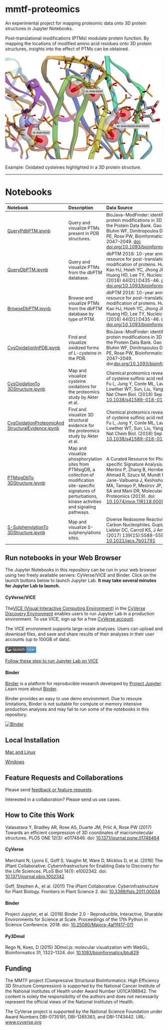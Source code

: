 # mmtf-proteomics
An experimental project for mapping proteomic data onto 3D protein structures in Jupyter Notebooks.

Post-translational modifications (PTMs) modulate protein function. By mapping the locations of modified amino acid residues onto 3D protein structures, insights into the effect of PTMs can be obtained.

![PTM](docs/ptm.png)

Example: Oxidated cysteines highlighted in a 3D protein structure.

---

# Notebooks

| Notebook | Description | Data Source |
|:-- |:-- |:--|
| [QueryPdbPTM.ipynb](https://nbviewer.jupyter.org/github/sbl-sdsc/mmtf-proteomics/blob/master/notebooks/QueryPdbPTM.ipynb) | Query and visualize PTMs present in PDB structures. | BioJava-ModFinder: identification of protein modifications in 3D structures from the Protein Data Bank. Gao J, Prlić A, Bi C Bluhm WF, Dimitropoulos D, Xu D Bourne, PE, Rose PW, Bioinformatics (2017) 33: 2047–2049. [doi: doi.org/10.1093/bioinformatics/btx101](https://doi.org/10.1093/bioinformatics/btx101) |
| [QueryDbPTM.ipynb](https://nbviewer.jupyter.org/github/sbl-sdsc/mmtf-proteomics/blob/master/notebooks/QueryDbPTM.ipynb) | Query and visualize PTMs from the dbPTM database. | dbPTM 2016: 10-year anniversary of a resource for post-translational modification of proteins. Huang KY, Su MG, Kao HJ, Hsieh YC, Jhong JH, Cheng KH, Huang HD, Lee TY, Nucleic Acids Res. (2016) 44(D1):D435-46. [doi: doi.org/10.1093/bioinformatics/btx101](https://doi.org/10.1093/bioinformatics/btx101) |
| [BrowseDbPTM.ipynb](https://nbviewer.jupyter.org/github/sbl-sdsc/mmtf-proteomics/blob/master/notebooks/BrowseDbPTM.ipynb) | Browse and visualize PTMs from the dbPTM database by type of PTM.| dbPTM 2016: 10-year anniversary of a resource for post-translational modification of proteins. Huang KY, Su MG, Kao HJ, Hsieh YC, Jhong JH, Cheng KH, Huang HD, Lee TY, Nucleic Acids Res. (2016) 44(D1):D435-46. doi: [doi.org/10.1093/bioinformatics/btx101](https://doi.org/10.1093/bioinformatics/btx101) |
| [CysOxidationInPDB.ipynb](https://nbviewer.jupyter.org/github/sbl-sdsc/mmtf-proteomics/blob/master/notebooks/CycOxidationInPDB.ipynb) | Find and visualize oxidized forms of L-cysteine in the PDB. |BioJava-ModFinder: identification of protein modifications in 3D structures from the Protein Data Bank. Gao J, Prlić A, Bi C Bluhm WF, Dimitropoulos D, Xu D Bourne, PE, Rose PW, Bioinformatics (2017) 33: 2047–2049. doi:[doi.org/10.1093/bioinformatics/btx101](https://doi.org/10.1093/bioinformatics/btx101)|
| [CysOxidationTo<br>3DStructure.ipynb](https://nbviewer.jupyter.org/github/sbl-sdsc/mmtf-proteomics/blob/master/notebooks/CycOxidationTo3DStructure.ipynb) | Map and visualize cysteine oxidations for the proteomics study by Akter et al. | Chemical proteomics reveals new targets of cysteine sulfinic acid reductase. Akter S, Fu L, Jung Y, Conte ML, Lawson JR, Lowther WT, Sun, Liu, Yang J, Carroll KS, Nat Chem Biol. (2018) Sep 3. doi: [10.1038/s41589-018-0116-2](https://doi.org/10.1038/s41589-018-0116-2) |
| [CysOxidationProteomicAnd<br>StructuralEvidence.ipynb](https://nbviewer.jupyter.org/github/sbl-sdsc/mmtf-proteomics/blob/master/notebooks/CysOxidationProteomicAndStructuralEvidence.ipynb) | Find and visualize 3D structural evidence for the proteomics study by Akter et al. | Chemical proteomics reveals new targets of cysteine sulfinic acid reductase. Akter S, Fu L, Jung Y, Conte ML, Lawson JR, Lowther WT, Sun, Liu, Yang J, Carroll KS, Nat Chem Biol. (2018) Sep 3. doi: [10.1038/s41589-018-0116-2](https://doi.org/10.1038/s41589-018-0116-2) |
| [PTMsigDbTo<br>3DStructure.ipynb](https://nbviewer.jupyter.org/github/sbl-sdsc/mmtf-proteomics/blob/master/notebooks/PTMsigDbTo3DStructure.ipynb) | Map and visualize phosphorylation sites from PTMsigDB, a collection of modification site-specific signatures of perturbations, kinase activities and signaling pathways. | A Curated Resource for Phosphosite-specific Signature Analysis. Krug K, Mertins P, Zhang B, Hornbeck P, Raju R, Ahmad R, Szucs M, Mundt F, Forestier D, Jane-Valbuena J, Keshishian H, Gillette MA, Tamayo P, Mesirov JP, Jaffe JD, Carr SA and Mani DR, Molecular & Cellular Proteomics (2019). doi: [10.1074/mcp.TIR118.000943](https://doi.org/10.1074/mcp.TIR118.000943) |
| [S-SulphenylationTo<br>3DStructure.ipynb](https://nbviewer.jupyter.org/github/sbl-sdsc/mmtf-proteomics/blob/master/notebooks/S-SulphenylationTo3DStructure.ipynb) | Map and visualize S-sulphenylations sites. | Diverse Redoxome Reactivity Profiles of Carbon Nucleophiles. Gupta V, Yang J, Liebler DC, Carroll KS, J Am Chem Soc. (2017) 139(15):5588-5595. doi: [10.1021/jacs.7b01791](https://doi.org/10.1021/jacs.7b01791)|

## Run notebooks in your Web Browser
The Jupyter Notebooks in this repository can be run in your web browser using two freely available servers: CyVerse/VICE and Binder. Click on the launch buttons below to launch Jupyter Lab. **It may take several minutes for Jupyter Lab to launch.**


#### CyVerse/VICE
The[VICE (Visual Interactive Computing Environment)](https://cyverse-visual-interactive-computing-environment.readthedocs-hosted.com/en/latest/index.html) in the [CyVerse Discovery Environment](https://www.cyverse.org/discovery-environment) enables users to run Jupyter Lab in a production environment. To use VICE, sign up for a free [CyVerse account](https://www.cyverse.org/create-account). 

The VICE environment supports large-scale analyses. Users can upload and download files, and save and share results of their analyses in their user accounts (up to 100GB of data). 

[![Vice](docs/vice_badge.png)](https://de.cyverse.org/de/?type=apps&app-id=00d83c10-9b9a-11e9-8421-008cfa5ae621&system-id=de)

[Follow these step to run Jupyter Lab on VICE](docs/vice_instructions.md) 

#### Binder
[Binder](https://mybinder.org/) is a platform for reproducible research developed by [Project Jupyter](https://jupyter.org/). Learn more about [Binder](https://blog.jupyter.org/mybinder-org-serves-two-million-launches-7543ae498a2a). 

Binder provides an easy to use demo environment. Due to resoure limitations, Binder is not suitable for compute or memory intensive production analyses and may fail to run some of the notebooks in this repository.

[![Binder](https://mybinder.org/badge_logo.svg)](https://mybinder.org/v2/gh/sbl-sdsc/mmtf-proteomics/master?urlpath=lab/tree/notebooks)

## Local Installation

[Mac and Linux](/docs/MacLinuxInstallation.md)

[Windows](/docs/WindowsInstallation.md)

## Feature Requests and Collaborations
Please send [feedback or feature requests](https://github.com/sbl-sdsc/mmtf-proteomics/issues/new).

Interested in a collaboration? Please send us use cases. 

## How to Cite this Work

Valasatava Y, Bradley AR, Rose AS, Duarte JM, Prlić A, Rose PW (2017) Towards an efficient compression of 3D coordinates of macromolecular structures. PLOS ONE 12(3): e0174846. doi: [10.1371/journal.pone.01748464](https://doi.org/10.1371/journal.pone.0174846)

#### CyVerse
Merchant N, Lyons E, Goff S, Vaughn M, Ware D, Micklos D, et al. (2016) The iPlant Collaborative: Cyberinfrastructure for Enabling Data to Discovery for the Life Sciences. PLoS Biol 14(1): e1002342. doi: [10.1371/journal.pbio.1002342](https://doi.org/10.1371/journal.pbio.1002342)

Goff, Stephen A., et al. (2011) The iPlant Collaborative: Cyberinfrastructure for Plant Biology. Frontiers in Plant Science 2. doi: [10.3389/fpls.2011.00034](https://doi.org/10.3389/fpls.2011.00034)

#### Binder
Project Jupyter, et al. (2018) Binder 2.0 - Reproducible, Interactive, Sharable Environments for Science at Scale. Proceedings of the 17th Python in Science Conference. 2018. doi: [10.25080/Majora-4af1f417-011](https://doi.org/10.25080/Majora-4af1f417-011)

#### Py3Dmol
Rego N, Koes, D (2015) 3Dmol.js: molecular visualization with WebGL, Bioinformatics 31, 1322–1324. doi: [10.1093/bioinformatics/btu829](https://doi.org/10.1093/bioinformatics/btu829)

## Funding
The MMTF project (Compressive Structural BioInformatics: High Efficiency 3D Structure Compression) is supported by the National Cancer Institute of the National Institutes of Health under Award Number U01CA198942. The content is solely the responsibility of the authors and does not necessarily represent the official views of the National Institutes of Health.

The CyVerse project is supported by the National Science Foundation under Award Numbers DBI-0735191,  DBI-1265383, and DBI-1743442. URL: www.cyverse.org
